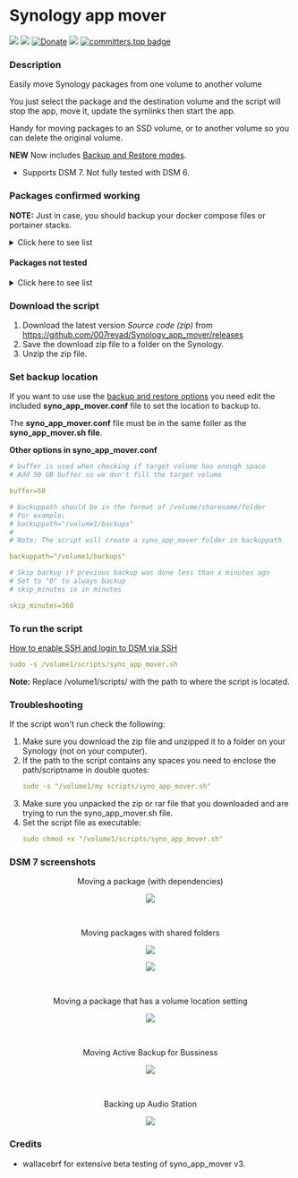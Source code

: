 # Synology app mover

<a href="https://github.com/007revad/Synology_app_mover/releases"><img src="https://img.shields.io/github/release/007revad/Synology_app_mover.svg"></a>
<a href="https://hits.seeyoufarm.com"><img src="https://hits.seeyoufarm.com/api/count/incr/badge.svg?url=https%3A%2F%2Fgithub.com%2F007revad%2FSynology_app_mover&count_bg=%2379C83D&title_bg=%23555555&icon=&icon_color=%23E7E7E7&title=views&edge_flat=false"/></a>
[![Donate](https://img.shields.io/badge/Donate-PayPal-green.svg)](https://www.paypal.com/paypalme/007revad)
[![](https://img.shields.io/static/v1?label=Sponsor&message=%E2%9D%A4&logo=GitHub&color=%23fe8e86)](https://github.com/sponsors/007revad)
[![committers.top badge](https://user-badge.committers.top/australia/007revad.svg)](https://user-badge.committers.top/australia/007revad)

### Description

Easily move Synology packages from one volume to another volume

You just select the package and the destination volume and the script will stop the app, move it, update the symlinks then start the app.

Handy for moving packages to an SSD volume, or to another volume so you can delete the original volume.

**NEW** Now includes [Backup and Restore modes](/images/backup.png).

  - Supports DSM 7. Not fully tested with DSM 6.


### Packages confirmed working

**NOTE:** Just in case, you should backup your docker compose files or portainer stacks.

<details>
  <summary>Click here to see list</summary>

| Package Center Name | System Name | Result |
|---------------------|-------------|--------|
| <img src="/images/icons/ActiveBackup_business_64.png" width="16" height="16"> Active Backup for Business | ActiveBackup | OK |
| Active Backup for Google Workspace | ActiveBackup-GSuite | OK |
| Active Backup for Microsoft 365 | ActiveBackup-Office365 | OK |
| <img src="/images/icons/CodecPack_64.png" width="16" height="16"> Advanced Media Extensions | CodecPack | OK |
| AntiVirus by McAfee | AntiVirus-McAfee | OK |
| <img src="/images/icons/anti_virus_64.png" width="16" height="16"> AntiVirus Essential | AntiVirus | OK |
| Apache HTTP Server 2.4 | Apache2.4 | OK |
| <img src="/images/icons/AudioStation_64.png" width="16" height="16"> Audio Station | AudioStation | OK 	
| Bitdefender for MailPlus | BitDefenderForMailPlus | OK I think |
| C2 Identity LDAP Server | C2IdentityLDAPAgent | OK |
| <img src="/images/icons/CMS_64.png" width="16" height="16"> Central Management System | CMS | OK |
| <img src="/images/icons/CloudSync_64.png" width="16" height="16"> Cloud Sync | CloudSync | OK |
| <img src="/images/icons/ContainerManager_64.png" width="16" height="16"> Container Manager | ContainerManager | OK |
| DNS Server | DNSServer | OK |
| <img src="/images/icons/docker_64.png" width="16" height="16"> Docker | Docker | OK |
| Document Viewer | DocumentViewer | OK |
| <img src="/images/icons/download_station_64.png" width="16" height="16"> Download Station | DownloadStation | OK |
| Emby Server | EmbyServer | OK |
| exFAT Access | exFAT-Free | OK |
| Git | git | OK - community package |
| <img src="/images/icons/Git_64.png" width="16" height="16"> Git Server | Git | OK |
| Glacier Backup | GlacierBackup | OK - need a Glacier account to fully test |
| <img src="/images/icons/HyperBackup_64.png" width="16" height="16"> Hyper Backup | HyperBackup | OK |
| <img src="/images/icons/HyperBackupVault_64.png" width="16" height="16"> Hyper Backup Vault | HyperBackupVault | OK |
| LDAP Server | DirectoryServer | OK |
| <img src="/images/icons/LogAnalysis_64.png" width="16" height="16"> LogAnalysis | LogAnalysis | OK - community package [link](https://github.com/toafez/LogAnalysis) |
| <img src="/images/icons/log_center_64.png" width="16" height="16"> Log Center | LogCenter | OK |
| Mail Station | MailStation | OK |
| MariaDB 10 | MariaDB10 | OK |
| <img src="/images/icons/MediaServer_64.png" width="16" height="16"> Media Server | MediaServer | OK |
| <img src="/images/icons/mediainfo-64.png" width="16" height="16"> MediaInfo | mediainfo | OK - community package |
| MinimServer | MinimServer | OK |
| phpMyAdmin | phpMyAdmin | OK |
| Node.js v14 | Node.js_v14 | OK |
| Node.js v16 | Node.js_v16 | OK |
| Node.js v18 | Node.js_v18 | OK |
| Node.js v20 | Node.js_v20 | OK |
| Note Station | NoteStation | OK |
| PDF Viewer | PDFViewer | OK |
| Perl | Perl | OK |
| PHP 7.3 | PHP7.3 | OK |
| PHP 7.4 | PHP7.4 | OK |
| PHP 8.0 | PHP8.0 | OK |
| PHP 8.1 | PHP8.1 | OK |
| PHP 8.2 | PHP8.2 | OK |
| <img src="/images/icons/plexmediaserver_48.png" width="16" height="16"> Plex Media Server | PlexMediaServer | OK |
| Presto File Server | PrestoServer | OK |
| Proxy Server | ProxyServer | OK |
| Python 3.9 | Python3.9 | OK |
| RADIUS Server | RadiusServer | OK |
| SMI-S Provider | SynoSmisProvider | OK |
| <img src="/images/icons/SnapshotReplication_64.png" width="16" height="16"> Snapshot Replication | SnapshotReplication | OK |
| SSO Server | SSOServer | OK |
| <img src="/images/icons/StorageAnalyzer_64.png" width="16" height="16"> Storage Analyzer | StorageAnalyzer | OK |
| Surveillance Station | SurveillanceStation | OK |
| SynoCli Tools | synocli-"toolname" | OK - community package |
| <img src="/images/icons/SynologyApplicationService_64.png" width="16" height="16"> Synology Application Service | SynologyApplicationService | OK |
| <img src="/images/icons/Calendar_64.png" width="16" height="16"> Synology Calendar | Calendar | OK |
| Synology Chat Server | Chat | OK |
| Synology Contacts | Contacts | OK |
| Synology Directory Server | DirectoryServerForWindowsDomain | OK |
| <img src="/images/icons/SynologyDrive_64.png" width="16" height="16"> Synology Drive Server | SynologyDrive | OK |
| Synology Mail Server | MailServer | OK |
| Synology MailPlus | MailPlus | OK |
| Synology MailPlus Server | MailPlus-Server | OK I think |
| Synology Office | Spreadsheet | OK |
| <img src="/images/icons/photos_64.png" width="16" height="16"> Synology Photos | SynologyPhotos | OK |
| Tailscale | Tailscale | OK |
| <img src="/images/icons/TextEditor_64.png" width="16" height="16"> Text Editor | TextEditor | OK |
| Universal Viewer | UniversalViewer | OK |
| <img src="/images/icons/VideoStation_64.png" width="16" height="16"> Video Station | VideoStation | OK |
| <img src="/images/icons/VirtualManagement_64.png" width="16" height="16"> Virtual Machine Manager | Virtualization | OK |
| VPN Server | VPNCenter | OK |
| <img src="/images/icons/WebStation_64.png" width="16" height="16"> Web Station | WebStation | OK |
| WebDAV Server | WebDAVServer | OK |

</details>

#### Packages not tested

<details>
  <summary>Click here to see list</summary>

| Package | Result / Notes |
|---------|--------|
| Archiware P5 |  |
| <img src="/images/icons/AvrCenter_64.png" width="16" height="16"> AvrCenter | community package |
| <img src="/images/icons/AvrLogger_64.png" width="16" height="16"> AvrLogger | community package |
| BRAVIA Signage | Won't install in Container Manager. It checks if Docker is installed |
| Data Deposit Box |  |
| <img src="/images/icons/diagnosis_64.png" width="20" height="20"> Diagnosis Tool |  |
| Domotz Network Monitoring |  |
| ElephantDrive |  |
| <img src="/images/icons/gateone-64.png" width="16" height="16"> GateOne |  |
| GoodSync |  |
| IDrive |  |
| <img src="/images/icons/jackett-64.png" width="16" height="16"> Jackett | community package |
| Joomla |  |
| KodiExplorer |  |
| MediaWiki |  |
| <img src="/images/icons/medusa-64.png" width="18" height="18"> Medusa | community package [link](https://github.com/BenjV/SYNO-packages) |
| MEGAcmd |  |
| NAKIVO Backup and Replication |  |
| NAKIVO Transporter |  |
| PACS |  |
| Ragic Cloud DB |  |
| <img src="/images/icons/resiliosync-48.png" width="16" height="16"> Resilo Sync |  |
| <img src="/images/icons/shellinabox-48.png" width="16" height="16"> Shellinabox | community package |
| <img src="/images/icons/syncthing-64.png" width="18" height="18"> Syncthing |  |
| TeamViewer |  |
| <img src="/images/icons/transmission-64.png" width="20" height="20"> Transmission | community package |
| VirtualHere |  |
| vtigerCRM |  |
| <img src="/images/icons/WebTools-48.png" width="20" height="20"> WebTools | community package |
| Wordpress |  |

</details>

### Download the script

1. Download the latest version _Source code (zip)_ from https://github.com/007revad/Synology_app_mover/releases
2. Save the download zip file to a folder on the Synology.
3. Unzip the zip file.

### Set backup location

If you want to use use the [backup and restore options](/images/backup.png) you need edit the included **syno_app_mover.conf** file to set the location to backup to.

The **syno_app_mover.conf** file must be in the same foller as the **syno_app_mover.sh file**.

**Other options in syno_app_mover.conf**
```YAML
# buffer is used when checking if target volume has enough space
# Add 50 GB buffer so we don't fill the target volume

buffer=50

# backuppath should be in the format of /volume/sharename/folder
# For example:
# backuppath="/volume1/backups"
#
# Note: The script will create a syno_app_mover folder in backuppath

backuppath="/volume1/backups"

# Skip backup if previous backup was done less than x minutes ago
# Set to "0" to always backup
# skip_minutes is in minutes

skip_minutes=360
```

### To run the script

[How to enable SSH and login to DSM via SSH](https://kb.synology.com/en-global/DSM/tutorial/How_to_login_to_DSM_with_root_permission_via_SSH_Telnet)

```YAML
sudo -s /volume1/scripts/syno_app_mover.sh
```

**Note:** Replace /volume1/scripts/ with the path to where the script is located.

### Troubleshooting

If the script won't run check the following:

1. Make sure you download the zip file and unzipped it to a folder on your Synology (not on your computer).
2. If the path to the script contains any spaces you need to enclose the path/scriptname in double quotes:
   ```YAML
   sudo -s "/volume1/my scripts/syno_app_mover.sh"
   ```
3. Make sure you unpacked the zip or rar file that you downloaded and are trying to run the syno_app_mover.sh file.
4. Set the script file as executable:
   ```YAML
   sudo chmod +x "/volume1/scripts/syno_app_mover.sh"
   ```

### DSM 7 screenshots

<p align="center">Moving a package (with dependencies)</p>
<p align="center"><img src="/images/app2.png"></p>

<br>

<p align="center">Moving packages with shared folders</p>
<p align="center"><img src="/images/app3.png"></p>
<p align="center"><img src="/images/app4.png"></p>

<br>

<p align="center">Moving a package that has a volume location setting</p>
<p align="center"><img src="/images/app5.png"></p>

<br>

<p align="center">Moving Active Backup for Bussiness</p>
<p align="center"><img src="/images/app6.png"></p>

<br>

<p align="center">Backing up Audio Station</p>
<p align="center"><img src="/images/backup.png"></p>

### Credits
- wallacebrf for extensive beta testing of syno_app_mover v3.
